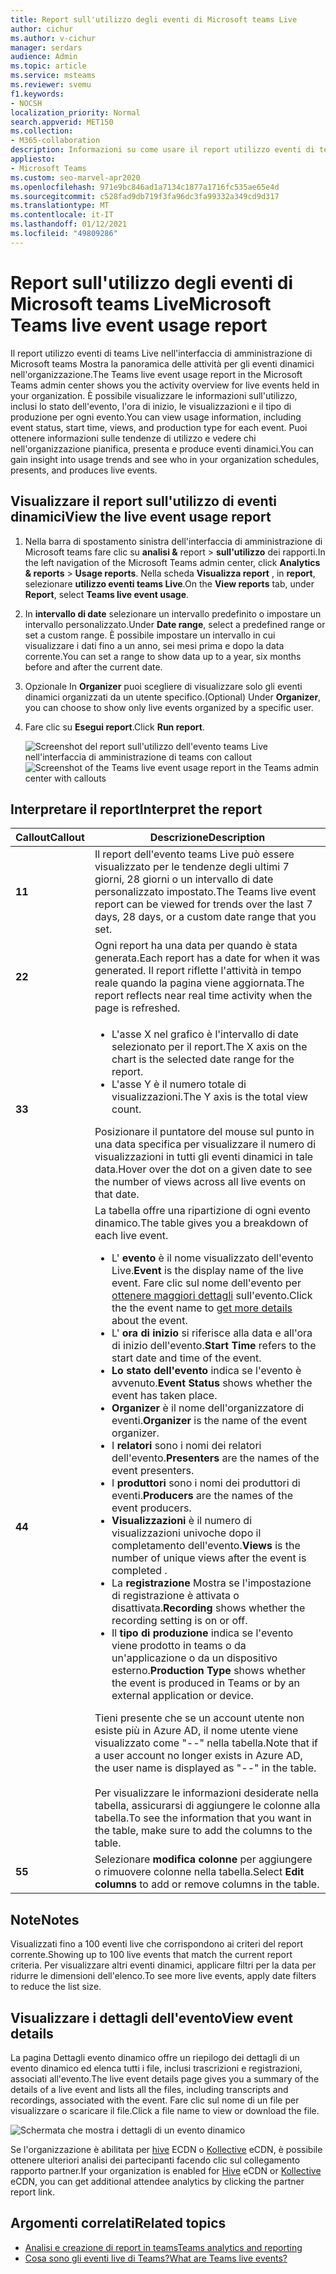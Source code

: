 ```yaml
---
title: Report sull'utilizzo degli eventi di Microsoft teams Live
author: cichur
ms.author: v-cichur
manager: serdars
audience: Admin
ms.topic: article
ms.service: msteams
ms.reviewer: svemu
f1.keywords:
- NOCSH
localization_priority: Normal
search.appverid: MET150
ms.collection:
- M365-collaboration
description: Informazioni su come usare il report utilizzo eventi di teams Live nell'interfaccia di amministrazione di Microsoft teams per ottenere una panoramica delle attività dei teams Live Events nell'organizzazione.
appliesto:
- Microsoft Teams
ms.custom: seo-marvel-apr2020
ms.openlocfilehash: 971e9bc846ad1a7134c1877a1716fc535ae65e4d
ms.sourcegitcommit: c528fad9db719f3fa96dc3fa99332a349cd9d317
ms.translationtype: MT
ms.contentlocale: it-IT
ms.lasthandoff: 01/12/2021
ms.locfileid: "49809286"
---
```

# <a name="microsoft-teams-live-event-usage-report"></a><span data-ttu-id="0aa2b-103">Report sull'utilizzo degli eventi di Microsoft teams Live</span><span class="sxs-lookup"><span data-stu-id="0aa2b-103">Microsoft Teams live event usage report</span></span>

<span data-ttu-id="0aa2b-104">Il report utilizzo eventi di teams Live nell'interfaccia di amministrazione di Microsoft teams Mostra la panoramica delle attività per gli eventi dinamici nell'organizzazione.</span><span class="sxs-lookup"><span data-stu-id="0aa2b-104">The Teams live event usage report in the Microsoft Teams admin center shows you the activity overview for live events held in your organization.</span></span> <span data-ttu-id="0aa2b-105">È possibile visualizzare le informazioni sull'utilizzo, inclusi lo stato dell'evento, l'ora di inizio, le visualizzazioni e il tipo di produzione per ogni evento.</span><span class="sxs-lookup"><span data-stu-id="0aa2b-105">You can view usage information, including event status, start time, views, and production type for each event.</span></span> <span data-ttu-id="0aa2b-106">Puoi ottenere informazioni sulle tendenze di utilizzo e vedere chi nell'organizzazione pianifica, presenta e produce eventi dinamici.</span><span class="sxs-lookup"><span data-stu-id="0aa2b-106">You can gain insight into usage trends and see who in your organization schedules, presents, and produces live events.</span></span>

## <a name="view-the-live-event-usage-report"></a><span data-ttu-id="0aa2b-107">Visualizzare il report sull'utilizzo di eventi dinamici</span><span class="sxs-lookup"><span data-stu-id="0aa2b-107">View the live event usage report</span></span>

1. <span data-ttu-id="0aa2b-108">Nella barra di spostamento sinistra dell'interfaccia di amministrazione di Microsoft teams fare clic su **analisi &** report  >  **sull'utilizzo** dei rapporti.</span><span class="sxs-lookup"><span data-stu-id="0aa2b-108">In the left navigation of the Microsoft Teams admin center, click **Analytics & reports** > **Usage reports**.</span></span> <span data-ttu-id="0aa2b-109">Nella scheda **Visualizza report** , in **report**, selezionare **utilizzo eventi teams Live**.</span><span class="sxs-lookup"><span data-stu-id="0aa2b-109">On the **View reports** tab, under **Report**, select **Teams live event usage**.</span></span>
2. <span data-ttu-id="0aa2b-110">In **intervallo di date** selezionare un intervallo predefinito o impostare un intervallo personalizzato.</span><span class="sxs-lookup"><span data-stu-id="0aa2b-110">Under **Date range**, select a predefined range or set a custom range.</span></span> <span data-ttu-id="0aa2b-111">È possibile impostare un intervallo in cui visualizzare i dati fino a un anno, sei mesi prima e dopo la data corrente.</span><span class="sxs-lookup"><span data-stu-id="0aa2b-111">You can set a range to show  data up to a year, six months before and after the current date.</span></span>
3. <span data-ttu-id="0aa2b-112">Opzionale In **Organizer** puoi scegliere di visualizzare solo gli eventi dinamici organizzati da un utente specifico.</span><span class="sxs-lookup"><span data-stu-id="0aa2b-112">(Optional) Under **Organizer**, you can choose to show only live events organized by a specific user.</span></span>
4. <span data-ttu-id="0aa2b-113">Fare clic su **Esegui report**.</span><span class="sxs-lookup"><span data-stu-id="0aa2b-113">Click **Run report**.</span></span>  

    <span data-ttu-id="0aa2b-114">![Screenshot del report sull'utilizzo dell'evento teams Live nell'interfaccia di amministrazione di teams con callout](../media/teams-live-event-usage-report-with-callouts.png "Screenshot del report sull'utilizzo dell'evento teams Live nell'interfaccia di amministrazione di teams con callout")</span><span class="sxs-lookup"><span data-stu-id="0aa2b-114">![Screenshot of the Teams live event usage report in the Teams admin center with callouts](../media/teams-live-event-usage-report-with-callouts.png "Screenshot of the Teams live event usage report in the Teams admin center with callouts")</span></span>

## <a name="interpret-the-report"></a><span data-ttu-id="0aa2b-115">Interpretare il report</span><span class="sxs-lookup"><span data-stu-id="0aa2b-115">Interpret the report</span></span>

|<span data-ttu-id="0aa2b-116">Callout</span><span class="sxs-lookup"><span data-stu-id="0aa2b-116">Callout</span></span> |<span data-ttu-id="0aa2b-117">Descrizione</span><span class="sxs-lookup"><span data-stu-id="0aa2b-117">Description</span></span>  |
|--------|-------------|
|<span data-ttu-id="0aa2b-118">**1**</span><span class="sxs-lookup"><span data-stu-id="0aa2b-118">**1**</span></span>   |<span data-ttu-id="0aa2b-119">Il report dell'evento teams Live può essere visualizzato per le tendenze degli ultimi 7 giorni, 28 giorni o un intervallo di date personalizzato impostato.</span><span class="sxs-lookup"><span data-stu-id="0aa2b-119">The Teams live event report can be viewed for trends over the last 7 days, 28 days, or a custom date range that you set.</span></span> |
|<span data-ttu-id="0aa2b-120">**2**</span><span class="sxs-lookup"><span data-stu-id="0aa2b-120">**2**</span></span>   |<span data-ttu-id="0aa2b-121">Ogni report ha una data per quando è stata generata.</span><span class="sxs-lookup"><span data-stu-id="0aa2b-121">Each report has a date for when it was generated.</span></span> <span data-ttu-id="0aa2b-122">Il report riflette l'attività in tempo reale quando la pagina viene aggiornata.</span><span class="sxs-lookup"><span data-stu-id="0aa2b-122">The report reflects near real time activity when the page is refreshed.</span></span> |
|<span data-ttu-id="0aa2b-123">**3**</span><span class="sxs-lookup"><span data-stu-id="0aa2b-123">**3**</span></span>   |<ul><li><span data-ttu-id="0aa2b-124">L'asse X nel grafico è l'intervallo di date selezionato per il report.</span><span class="sxs-lookup"><span data-stu-id="0aa2b-124">The X axis on the chart is the selected date range for the report.</span></span></li> <li> <span data-ttu-id="0aa2b-125">L'asse Y è il numero totale di visualizzazioni.</span><span class="sxs-lookup"><span data-stu-id="0aa2b-125">The Y axis is the total view count.</span></span></li> </ul><span data-ttu-id="0aa2b-126">Posizionare il puntatore del mouse sul punto in una data specifica per visualizzare il numero di visualizzazioni in tutti gli eventi dinamici in tale data.</span><span class="sxs-lookup"><span data-stu-id="0aa2b-126">Hover over the dot on a given date to see the number of views across all live events on that date.</span></span>|
|<span data-ttu-id="0aa2b-127">**4**</span><span class="sxs-lookup"><span data-stu-id="0aa2b-127">**4**</span></span>   |<span data-ttu-id="0aa2b-128">La tabella offre una ripartizione di ogni evento dinamico.</span><span class="sxs-lookup"><span data-stu-id="0aa2b-128">The table gives you a breakdown of each live event.</span></span> <ul><li><span data-ttu-id="0aa2b-129">L' **evento** è il nome visualizzato dell'evento Live.</span><span class="sxs-lookup"><span data-stu-id="0aa2b-129">**Event** is the display name of the live event.</span></span> <span data-ttu-id="0aa2b-130">Fare clic sul nome dell'evento per [ottenere maggiori dettagli](#view-event-details) sull'evento.</span><span class="sxs-lookup"><span data-stu-id="0aa2b-130">Click the the event name to [get more details](#view-event-details) about the event.</span></span> </li> <li><span data-ttu-id="0aa2b-131">L' **ora di inizio** si riferisce alla data e all'ora di inizio dell'evento.</span><span class="sxs-lookup"><span data-stu-id="0aa2b-131">**Start Time** refers to the start date and time of the event.</span></span></li> <li><span data-ttu-id="0aa2b-132">**Lo stato dell'evento** indica se l'evento è avvenuto.</span><span class="sxs-lookup"><span data-stu-id="0aa2b-132">**Event Status** shows whether the event has taken place.</span></span>  </li><li><span data-ttu-id="0aa2b-133">**Organizer** è il nome dell'organizzatore di eventi.</span><span class="sxs-lookup"><span data-stu-id="0aa2b-133">**Organizer** is the name of the event organizer.</span></span></li> <li><span data-ttu-id="0aa2b-134">I **relatori** sono i nomi dei relatori dell'evento.</span><span class="sxs-lookup"><span data-stu-id="0aa2b-134">**Presenters** are the names of the  event presenters.</span></span></li><li><span data-ttu-id="0aa2b-135">I **produttori** sono i nomi dei produttori di eventi.</span><span class="sxs-lookup"><span data-stu-id="0aa2b-135">**Producers** are the names of the event producers.</span></span></li><li><span data-ttu-id="0aa2b-136">**Visualizzazioni** è il numero di visualizzazioni univoche dopo il completamento dell'evento.</span><span class="sxs-lookup"><span data-stu-id="0aa2b-136">**Views** is the number of unique views after the event is completed .</span></span></li><li><span data-ttu-id="0aa2b-137">La **registrazione** Mostra se l'impostazione di registrazione è attivata o disattivata.</span><span class="sxs-lookup"><span data-stu-id="0aa2b-137">**Recording** shows whether the recording setting is on or off.</span></span></li><li><span data-ttu-id="0aa2b-138">Il **tipo di produzione** indica se l'evento viene prodotto in teams o da un'applicazione o da un dispositivo esterno.</span><span class="sxs-lookup"><span data-stu-id="0aa2b-138">**Production Type** shows whether the event is produced in Teams or by an external application or device.</span></span></li></li> </ul><span data-ttu-id="0aa2b-139">Tieni presente che se un account utente non esiste più in Azure AD, il nome utente viene visualizzato come "--" nella tabella.</span><span class="sxs-lookup"><span data-stu-id="0aa2b-139">Note that if a user account no longer exists in Azure AD, the user name is displayed as "--" in the table.</span></span> <br><br><span data-ttu-id="0aa2b-140">Per visualizzare le informazioni desiderate nella tabella, assicurarsi di aggiungere le colonne alla tabella.</span><span class="sxs-lookup"><span data-stu-id="0aa2b-140">To see the information that you want in the table, make sure to add the columns to the table.</span></span> |
|<span data-ttu-id="0aa2b-141">**5**</span><span class="sxs-lookup"><span data-stu-id="0aa2b-141">**5**</span></span>   |<span data-ttu-id="0aa2b-142">Selezionare **modifica colonne** per aggiungere o rimuovere colonne nella tabella.</span><span class="sxs-lookup"><span data-stu-id="0aa2b-142">Select **Edit columns** to add or remove columns in the table.</span></span>|

## <a name="notes"></a><span data-ttu-id="0aa2b-143">Note</span><span class="sxs-lookup"><span data-stu-id="0aa2b-143">Notes</span></span>
<span data-ttu-id="0aa2b-144">Visualizzati fino a 100 eventi live che corrispondono ai criteri del report corrente.</span><span class="sxs-lookup"><span data-stu-id="0aa2b-144">Showing up to 100 live events that match the current report criteria.</span></span> <span data-ttu-id="0aa2b-145">Per visualizzare altri eventi dinamici, applicare filtri per la data per ridurre le dimensioni dell'elenco.</span><span class="sxs-lookup"><span data-stu-id="0aa2b-145">To see more live events, apply date filters to reduce the list size.</span></span>

## <a name="view-event-details"></a><span data-ttu-id="0aa2b-146">Visualizzare i dettagli dell'evento</span><span class="sxs-lookup"><span data-stu-id="0aa2b-146">View event details</span></span>

<span data-ttu-id="0aa2b-147">La pagina Dettagli evento dinamico offre un riepilogo dei dettagli di un evento dinamico ed elenca tutti i file, inclusi trascrizioni e registrazioni, associati all'evento.</span><span class="sxs-lookup"><span data-stu-id="0aa2b-147">The live event details page gives you a summary of the details of a live event and lists all the files, including transcripts and recordings, associated with the event.</span></span> <span data-ttu-id="0aa2b-148">Fare clic sul nome di un file per visualizzare o scaricare il file.</span><span class="sxs-lookup"><span data-stu-id="0aa2b-148">Click a file name to view or download the file.</span></span>

![Schermata che mostra i dettagli di un evento dinamico](../media/teams-live-event-usage-report-event-detail.png)

<span data-ttu-id="0aa2b-150">Se l'organizzazione è abilitata per [hive](https://www.hivestreaming.com/partners/integration-partners/microsoft/) ECDN o [Kollective](https://kollective.com) eCDN, è possibile ottenere ulteriori analisi dei partecipanti facendo clic sul collegamento rapporto partner.</span><span class="sxs-lookup"><span data-stu-id="0aa2b-150">If your organization is enabled for [Hive](https://www.hivestreaming.com/partners/integration-partners/microsoft/) eCDN or [Kollective](https://kollective.com) eCDN, you can get additional attendee analytics by clicking the partner report link.</span></span>

## <a name="related-topics"></a><span data-ttu-id="0aa2b-151">Argomenti correlati</span><span class="sxs-lookup"><span data-stu-id="0aa2b-151">Related topics</span></span>

- [<span data-ttu-id="0aa2b-152">Analisi e creazione di report in teams</span><span class="sxs-lookup"><span data-stu-id="0aa2b-152">Teams analytics and reporting</span></span>](teams-reporting-reference.md)
- [<span data-ttu-id="0aa2b-153">Cosa sono gli eventi live di Teams?</span><span class="sxs-lookup"><span data-stu-id="0aa2b-153">What are Teams live events?</span></span>](../teams-live-events/what-are-teams-live-events.md)
